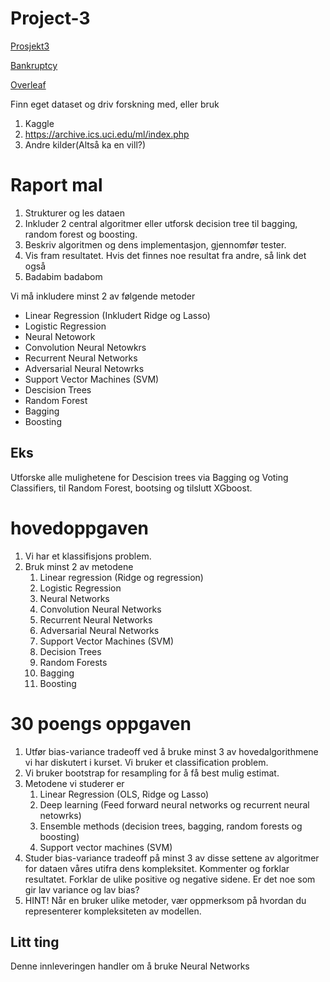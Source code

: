 # Project-3

[Prosjekt3](https://compphysics.github.io/MachineLearning/doc/Projects/2021/Project3/pdf/Project3.pdf)

[Bankruptcy](https://www.kaggle.com/fedesoriano/company-bankruptcy-prediction)

[Overleaf](https://www.overleaf.com/project/6167f4a28b15e3ffa0aab71c)

Finn eget dataset og driv forskning med, eller bruk
1. Kaggle
2. https://archive.ics.uci.edu/ml/index.php
3. Andre kilder(Altså ka en vill?)

# Raport mal
1. Strukturer og les dataen
2. Inkluder 2 central algoritmer eller utforsk decision tree til bagging, random forest og boosting.
3. Beskriv algoritmen og dens implementasjon, gjennomfør tester.
4. Vis fram resultatet. Hvis det finnes noe resultat fra andre, så link det også
5. Badabim badabom

Vi må inkludere minst 2 av følgende metoder
- Linear Regression (Inkludert Ridge og Lasso)
- Logistic Regression
- Neural Netowork
- Convolution Neural Netowkrs
- Recurrent Neural Networks
- Adversarial Neural Netowrks
- Support Vector Machines (SVM)
- Descision Trees
- Random Forest
- Bagging
- Boosting

## Eks
Utforske alle mulighetene for Descision trees via Bagging og Voting Classifiers, til Random Forest, bootsing og tilslutt XGboost.

# hovedoppgaven
1. Vi har et klassifisjons problem.
2. Bruk minst 2 av metodene
    1. Linear regression (Ridge og regression)
    2. Logistic Regression
    3. Neural Networks
    4. Convolution Neural Networks
    5. Recurrent Neural Networks
    6. Adversarial Neural Networks
    7. Support Vector Machines (SVM)
    8. Decision Trees
    9. Random Forests
    10. Bagging
    11. Boosting

# 30 poengs oppgaven

1. Utfør bias-variance tradeoff ved å bruke minst 3 av hovedalgorithmene vi har diskutert i kurset. Vi bruker et classification problem.
2. Vi bruker bootstrap for resampling for å få best mulig estimat.
3. Metodene vi studerer er
    1. Linear Regression (OLS, Ridge og Lasso)
    2. Deep learning (Feed forward neural networks og recurrent neural netowrks)
    3. Ensemble methods (decision trees, bagging, random forests og boosting)
    4. Support vector machines (SVM)
4. Studer bias-variance tradeoff på minst 3 av disse settene av algoritmer for dataen våres utifra dens kompleksitet. Kommenter og forklar resultatet. Forklar de ulike positive og negative sidene. Er det noe som gir lav variance og lav bias?
5. HINT! Når en bruker ulike metoder, vær oppmerksom på hvordan du representerer kompleksiteten av modellen.

<!-- # Oppgaven

1. Skriv kode SVM'er og/ekker Decision trees/Random forest/Bagging/Boosting eller bruk tilgjenlige funksjonaliteter scikit-learn, tensorflow, etc.
2. Inkluder estimatene fra prosjekt 1 og 2, altså R2, MSE, confusion matrix, accuracy score, infromation gain, ROC og Cumulative gains kurver og andre relevante. Cross-validation og/Eller bootstrap hvis en trenger
3. Utforsk de ulike aktiverings funksjonene i deep learning og ulike tilnærminger til Stochastic Gradient Descent.
4. Hvis mulig, knytt datasettene opp mot eksisterenede research og analyser derifra. -->

## Litt ting
Denne innleveringen handler om å bruke Neural Networks 